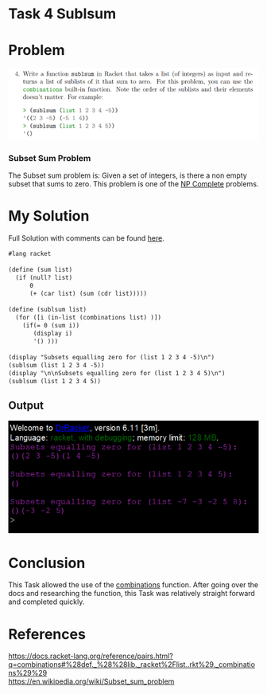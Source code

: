 # Task 4 Sublsum

# Problem
<img src="images/task4.png">

### Subset Sum Problem
The Subset sum problem is: Given a set of integers, is there a non empty subset that sums to zero. This problem is one of the [NP Complete](https://en.wikipedia.org/wiki/NP-completeness) problems.

# My Solution
Full Solution with comments can be found [here](https://github.com/moranpatrick/Theory-Of-Algorithms/blob/master/Tasks/Task4/Task4.rkt).
```Racket
#lang racket

(define (sum list)
  (if (null? list)
      0
      (+ (car list) (sum (cdr list)))))

(define (sublsum list)
  (for ([i (in-list (combinations list) )])
    (if(= 0 (sum i))
       (display i)
       '() )))

(display "Subsets equalling zero for (list 1 2 3 4 -5)\n")
(sublsum (list 1 2 3 4 -5))
(display "\n\nSubsets equalling zero for (list 1 2 3 4 5)\n")
(sublsum (list 1 2 3 4 5))

```

## Output
<img src="images/output.png">

# Conclusion
This Task allowed the use of the [combinations](https://docs.racket-lang.org/reference/pairs.html?q=combinations#%28def._%28%28lib._racket%2Flist..rkt%29._combinations%29%29) function. After going over the docs and researching the function, this Task was relatively straight forward and completed quickly. 

# References
https://docs.racket-lang.org/reference/pairs.html?q=combinations#%28def._%28%28lib._racket%2Flist..rkt%29._combinations%29%29    
https://en.wikipedia.org/wiki/Subset_sum_problem


